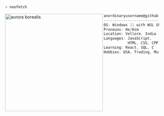 ```zsh
> neofetch
```

<img align="left" src="https://i.ytimg.com/vi/N-TV_6eIDxw/hqdefault.jpg" alt="aurora borealis" width="320" /> 

```csharp
anordinaryusername@github
-------------------------
OS: Windows 11 with WSL Ubuntu version 2
Pronouns: He/Him
Location: Vellore, India
Languages: JavaScript,
           HTML, CSS, CPP , Python
Learning: React, SQL, C
Hobbies: DSA, Trading, Music, Watching shows/movies/anime, travelling
```
<p align="left">
</p>
